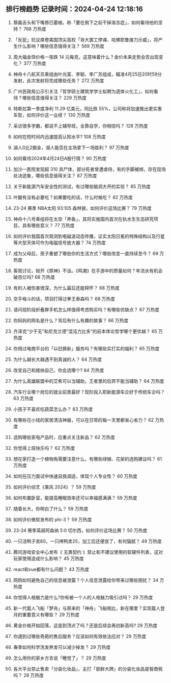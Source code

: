 
## 排行榜趋势 记录时间：2024-04-24 12:18:16
  
  1. 蔡磊舌头和下嘴唇已萎缩，称「要在倒下之前干掉渐冻症」，如何看待他的坚持？ 768 万热度
    
  2. 「反犹」抗议席卷美国顶尖高校「哥大罢工停课、哈佛耶鲁接力示威」，将产生什么影响？哪些信息值得关注？ 569 万热度
    
  3. 周大福金饰价格一夜跌 14 元每克，这意味着什么？金价未来走势会否出现变化？ 377 万热度
    
  4. 神舟十八航天员乘组由叶光富、李聪、李广苏组成，瞄准4月25日20时59分发射，此次发射将完成哪些任务？ 272 万热度
    
  5. 广州民政局公示引关注「哲学硕士建筑学学士拟聘为遗体火化工」，如何看待？哪些信息值得关注？ 229 万热度
    
  6. 特斯拉第一季度净利 11.29 亿美元，同比跌 55%，公司称将加速推出更实惠车型，如何评价这一业绩？ 130 万热度
    
  7. 采访很多学霸，都说不上辅导班，全靠自学，你相信吗？ 128 万热度
    
  8. 如何在短时间内迅速提高认知水平? 108 万热度
    
  9. 湖人0比2掘金，湖人能否在主场拿下一场胜利？ 97 万热度
    
  10. 如何看待2024年4月24日A股行情？ 90 万热度
    
  11. 加沙一医院发现超 310 具尸体，部分死者曾遭虐待，有的手脚被绑，存在现场处决迹象，哪些信息值得关注？ 87 万热度
    
  12. 关于新能源汽车安全性的测试，有过哪些脑洞大开的实验？ 85 万热度
    
  13. 叶酸有没有必要吃？如果要吃的话，什么时候吃？ 82 万热度
    
  14. 23-24 赛季 NBA太阳 93:105 森林狼，如何评价这场比赛？ 79 万热度
    
  15. 神舟十八号乘组将在太空「养鱼」，其将实施国内首次在轨水生生态研究项目，具有哪些意义？ 77 万热度
    
  16. 如何评价我国首次观测到电磁波动态传播，证实太阳日冕的特殊结构以及行星等大型天体可作为电磁信号放大器？ 74 万热度
    
  17. 成为父母后，孩子重塑了哪些你的生活方式？哪些改变一直持续至今？ 69 万热度
    
  18. 客观讨论，抛开《原神》不谈。《鸣潮》在手游中的质量如何？年流水有机会破百亿吗? 68 万热度
    
  19. 有的人被伤害很深，为什么最后还能释怀？ 68 万热度
    
  20. 空手格斗的话，项羽打得过拳王泰森吗？ 68 万热度
    
  21. 请问现阶段折叠屏手机怎么样值得考虑购买吗？有哪些优缺点？ 67 万热度
    
  22. 你妈妈的网名是什么？背后有什么有趣的故事？ 66 万热度
    
  23. 齐泽克“少于无”和尼克兰德“混沌力比多”的前本体论哲学哪个更优越？ 65 万热度
    
  24. 你用过电商平台的「以旧换新」服务吗？有哪些实打实的福利？ 65 万热度
    
  25. 为什么越长大越遇不到真诚的人？ 64 万热度
    
  26. 改变自己和接纳自己，你会选哪个? 64 万热度
    
  27. 为什么英雄联盟中的艾希可以当辅助，王者里的后羿不能当辅助？ 64 万热度
    
  28. 汽车行业哪个岗位的就业前景最好？现阶段入职新能源车企好于传统车企吗？ 63 万热度
    
  29. 小孩子不喜欢吃蔬菜怎么办？ 63 万热度
    
  30. 有哪些花小钱的家居清洁神器，可以在日常的每一天里都省心省力？ 62 万热度
    
  31. 选购哪些家电产品时，应重点关注新品？ 62 万热度
    
  32. 你觉得上班快乐吗？ 62 万热度
    
  33. 想在家打造一个植物角需要注意什么，有哪些绿植、花架的选购建议吗？ 61 万热度
    
  34. 如何在压力面试中快速自我调适，体现个人专业性？ 60 万热度
    
  35. 如何评价综艺《乘风 2024》？ 59 万热度
    
  36. 如何布置卧室，能提高睡眠效率还可以幸福感满满？ 59 万热度
    
  37. 随着长大，你明白了什么？ 59 万热度
    
  38. 如何评价微软发布的 phi-3？ 59 万热度
    
  39. 23-24 赛季英超阿森纳 5:0 切尔西，如何评价这场比赛？ 50 万热度
    
  40. 一只活鸭子卖60，一只烤鸭卖25，加工后还便宜了，有何猫腻？ 49 万热度
    
  41. 腾讯游戏安全中心发布《 无畏契约 》禁止和不建议使用的软硬件列表，这对玩家使用造成什么影响？ 45 万热度
    
  42. react和vue都有什么问题？ 43 万热度
    
  43. 网购如何避免自己的信息被泄露？个人信息泄露给你带来过哪些困扰？ 34 万热度
    
  44. 你觉得人格魅力是什么?你有被一个人的人格魅力吸引过吗？ 29 万热度
    
  45. 新一代载人飞船「梦舟」与原来的「神舟」飞船相比，新在哪里？实现载人登月的重要意义有哪些？ 29 万热度
    
  46. 黄金价格开始回落，这是到顶点了吗？还是后续会再创新高吗? 29 万热度
    
  47. 你遇到过哪些奇葩的售后服务？应该如何有效依法应对？ 29 万热度
    
  48. 春季如何科学洗发养发可以减少掉发？ 29 万热度
    
  49. 怎么用你的家乡方言说「睡觉了」？ 29 万热度
    
  50. 各大平台禁止售卖「分装化妆品」，主打「尝鲜大牌」的分装化妆品是智商税吗？ 28 万热度
    